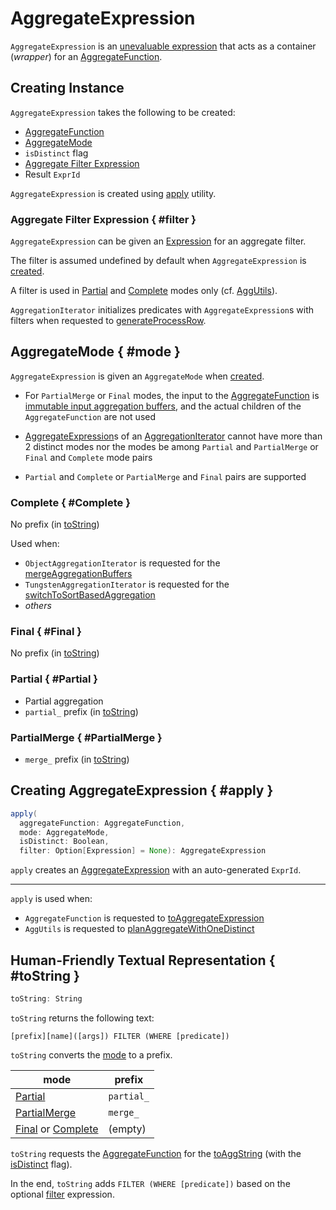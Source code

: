 # AggregateExpression

`AggregateExpression` is an [unevaluable expression](Unevaluable.md) that acts as a container (_wrapper_) for an [AggregateFunction](#aggregateFunction).

## Creating Instance

`AggregateExpression` takes the following to be created:

* <span id="aggregateFunction"> [AggregateFunction](AggregateFunction.md)
* [AggregateMode](#mode)
* <span id="isDistinct"> `isDistinct` flag
* [Aggregate Filter Expression](#filter)
* <span id="resultId"> Result `ExprId`

`AggregateExpression` is created using [apply](#apply) utility.

### Aggregate Filter Expression { #filter }

`AggregateExpression` can be given an [Expression](Expression.md) for an aggregate filter.

The filter is assumed undefined by default when `AggregateExpression` is [created](#apply).

A filter is used in [Partial](#Partial) and [Complete](#Complete) modes only (cf. [AggUtils](../aggregations/AggUtils.md#mayRemoveAggFilters)).

`AggregationIterator` initializes predicates with `AggregateExpression`s with filters when requested to [generateProcessRow](../aggregations/AggregationIterator.md#generateProcessRow).

## AggregateMode { #mode }

`AggregateExpression` is given an `AggregateMode` when [created](#creating-instance).

* For `PartialMerge` or `Final` modes, the input to the [AggregateFunction](#aggregateFunction) is [immutable input aggregation buffers](AggregateFunction.md#inputAggBufferAttributes), and the actual children of the `AggregateFunction` are not used

* [AggregateExpression](../aggregations/AggregationIterator.md#aggregateExpressions)s of an [AggregationIterator](../aggregations/AggregationIterator.md) cannot have more than 2 distinct modes nor the modes be among `Partial` and `PartialMerge` or `Final` and `Complete` mode pairs

* `Partial` and `Complete` or `PartialMerge` and `Final` pairs are supported

### Complete { #Complete }

No prefix (in [toString](#toString))

Used when:

* `ObjectAggregationIterator` is requested for the [mergeAggregationBuffers](../aggregations/ObjectAggregationIterator.md#mergeAggregationBuffers)
* `TungstenAggregationIterator` is requested for the [switchToSortBasedAggregation](../aggregations/TungstenAggregationIterator.md#switchToSortBasedAggregation)
* _others_

### Final { #Final }

No prefix (in [toString](#toString))

### Partial { #Partial }

* Partial aggregation
* `partial_` prefix (in [toString](#toString))

### PartialMerge { #PartialMerge }

* `merge_` prefix (in [toString](#toString))

## Creating AggregateExpression { #apply }

```scala
apply(
  aggregateFunction: AggregateFunction,
  mode: AggregateMode,
  isDistinct: Boolean,
  filter: Option[Expression] = None): AggregateExpression
```

`apply` creates an [AggregateExpression](#creating-instance) with an auto-generated `ExprId`.

---

`apply` is used when:

* `AggregateFunction` is requested to [toAggregateExpression](AggregateFunction.md#toAggregateExpression)
* `AggUtils` is requested to [planAggregateWithOneDistinct](../aggregations/AggUtils.md#planAggregateWithOneDistinct)

## Human-Friendly Textual Representation { #toString }

```scala
toString: String
```

`toString` returns the following text:

```text
[prefix][name]([args]) FILTER (WHERE [predicate])
```

`toString` converts the [mode](#mode) to a prefix.

mode | prefix
-----|----------
 [Partial](#Partial) | `partial_`
 [PartialMerge](#PartialMerge) | `merge_`
 [Final](#Final) or [Complete](#Complete) | (empty)

`toString` requests the [AggregateFunction](#aggregateFunction) for the [toAggString](AggregateFunction.md#toAggString) (with the [isDistinct](#isDistinct) flag).

In the end, `toString` adds `FILTER (WHERE [predicate])` based on the optional [filter](#filter) expression.

<!---
## Review Me

[[properties]]
.AggregateExpression's Properties
[width="100%",cols="1,2",options="header"]
|===
| Name
| Description

| `canonicalized`
| `AggregateExpression` with <<aggregateFunction, AggregateFunction>> expression `canonicalized` with the special `ExprId` as `0`.

| `children`
| <<aggregateFunction, AggregateFunction>> expression (for which `AggregateExpression` was created).

| `dataType`
| [DataType](../types/DataType.md) of [AggregateFunction](#aggregateFunction) expression

| `foldable`
| Disabled (i.e. `false`)

| `nullable`
| Whether or not <<aggregateFunction, AggregateFunction>> expression is nullable.

| [[references]] `references`
a| `AttributeSet` with the following:

* `references` of <<aggregateFunction, AggregateFunction>> when <<mode, AggregateMode>> is `Partial` or `Complete`

* spark-sql-Expression-AggregateFunction.md#aggBufferAttributes[aggBufferAttributes] of <<aggregateFunction, AggregateFunction>> when `PartialMerge` or `Final`

| `resultAttribute`
a|

spark-sql-Expression-Attribute.md[Attribute] that is:

* `AttributeReference` when <<aggregateFunction, AggregateFunction>> is itself resolved

* `UnresolvedAttribute` otherwise

| `sql`
| Requests <<aggregateFunction, AggregateFunction>> to generate SQL output (with <<isDistinct, isDistinct>> flag).

| `toString`
| <<toString-prefixes, Prefix per AggregateMode>> followed by <<aggregateFunction, AggregateFunction>>'s `toAggString` (with <<isDistinct, isDistinct>> flag).
|===
-->
